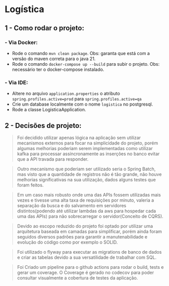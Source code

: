 # Logística

## 1 - Como rodar o projeto:
  
### - Via Docker:  
- Rode o comando ``mvn clean package``. Obs: garanta que está com a versão do maven correta para o java 21.
- Rode o comando ``docker-compose up --build`` para subir o projeto. Obs: necessário ter o docker-compose instalado.

### - Via IDE:
- Altere no arquivo ``application.properties`` o atributo `spring.profiles.active=prod` para `spring.profiles.active=qa`
- Crie um database localmente com o nome `logistica` no postgresql.
- Rode a classe LogisticaApplication.
## 2 - Decisões de projeto:
 >  Foi decidido utilizar apenas lógica na aplicação sem utilizar mecanismos externos para focar na simplicidade do projeto, porém algumas melhorias poderiam serem implementadas como utilizar kafka para processar assíncronamente as inserções no banco evitar que a API travada para responder.
 
 > Outro mecanismo que poderiam ser utilizado seria o Spring Batch, mas visto que a quantidade de registros não é tão grande, não houve melhorias significativas na sua utilização, dados alguns testes que foram feitos.
 
 > Em um caso mais robusto onde uma das APIs fossem utilizadas mais vezes e tivesse uma alta taxa de requisições por minuto, valeria a separação da busca e do salvamento em servidores distintos(podendo até utilizar lambdas da aws para hospedar cada uma das APIs) para não sobrecarregar o servidor(Conceito de CQRS).
 
 > Devido ao escopo reduzido do projeto foi optado por utilizar uma arquitetura baseada em camadas para simplificar, porém ainda foram seguidos diversos padrões para garantir a manutenabilidade e evolução do código como por exemplo o SOLID.
 
 > Foi utilizado o flyway para executar as migrations de banco de dados e criar as tabelas devido a sua versatilidade de trabalhar com SQL.

 > Foi Criado um pipeline para o github actions para rodar o build, tests e gerar um coverage. O Coverage é gerado no codecov para poder consultar visualmente a cobertura de testes da aplicação.